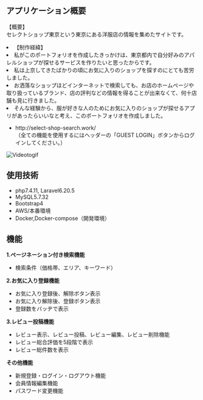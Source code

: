 ## アプリケーション概要

【概要】  
セレクトショップ東京という東京にある洋服店の情報を集めたサイトです。  
    <li>【制作経緯】</li>
    <li>私がこのポートフォリオを作成したきっかけは、東京都内で自分好みのアパレルショップが探せるサービスを作りたいと思ったからです。</li>
    <li>私は上京してきたばかりの頃にお気に入りのショップを探すのにとても苦労しました。</li>
    <li>お洒落なショップほどインターネットで検索しても、お店のホームページや取り扱っているブランド、店の評判などの情報を得ることが出来なくて、何十店舗も見に行きました。</li>
    <li>そんな経験から、服が好きな人のためにお気に入りのショップが探せるアプリがあったらいいなと考え、このポートフォリオを作成しました。</li>

<ul>
    <li>http://select-shop-search.work/</li>
    （全ての機能を使用するにはヘッダーの「GUEST LOGIN」ボタンからログインしてください。）
</ul>

![Videotogif](https://user-images.githubusercontent.com/68678172/106115259-eaa99080-6193-11eb-9878-d82bd3092329.gif)

## 使用技術

- php7.4.11, Laravel6.20.5
- MySQL5.7.32
- Bootstrap4
- AWS/本番環境
- Docker,Docker-compose（開発環境）

## 機能

**1.ページネーション付き検索機能**
<ul>
  <li>検索条件（価格帯、エリア、キーワード）</li>
</ul>

**2.お気に入り登録機能**
<ul>
  <li>お気に入り登録後、解除ボタン表示</li>
  <li>お気に入り解除後、登録ボタン表示</li>
  <li>登録数をバッヂで表示</li>
</ul>

**3.レビュー投稿機能**
<ul>
  <li>レビュー表示、レビュー投稿、レビュー編集、レビュー削除機能</li>
  <li>レビュー総合評価を5段階で表示</li>
  <li>レビュー総件数を表示</li>
</ul>

**その他機能**
<ul>
  <li>新規登録・ログイン・ログアウト機能</li>
  <li>会員情報編集機能</li>
  <li>パスワード変更機能</li>
</ul>

